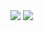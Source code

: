 <img src="https://github.com/lilgio/random/blob/master/amnesia/tempsnip.png">
<img src="https://github.com/lilgio/random/blob/master/amnesia/1.png">
